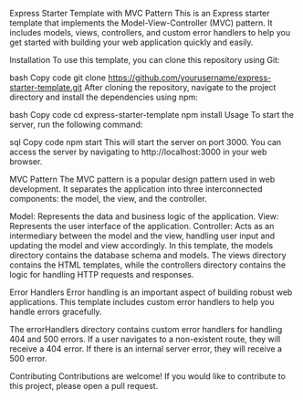 Express Starter Template with MVC Pattern
This is an Express starter template that implements the Model-View-Controller (MVC) pattern. It includes models, views, controllers, and custom error handlers to help you get started with building your web application quickly and easily.

Installation
To use this template, you can clone this repository using Git:

bash
Copy code
git clone https://github.com/yourusername/express-starter-template.git
After cloning the repository, navigate to the project directory and install the dependencies using npm:

bash
Copy code
cd express-starter-template
npm install
Usage
To start the server, run the following command:

sql
Copy code
npm start
This will start the server on port 3000. You can access the server by navigating to http://localhost:3000 in your web browser.

MVC Pattern
The MVC pattern is a popular design pattern used in web development. It separates the application into three interconnected components: the model, the view, and the controller.

Model: Represents the data and business logic of the application.
View: Represents the user interface of the application.
Controller: Acts as an intermediary between the model and the view, handling user input and updating the model and view accordingly.
In this template, the models directory contains the database schema and models. The views directory contains the HTML templates, while the controllers directory contains the logic for handling HTTP requests and responses.

Error Handlers
Error handling is an important aspect of building robust web applications. This template includes custom error handlers to help you handle errors gracefully.

The errorHandlers directory contains custom error handlers for handling 404 and 500 errors. If a user navigates to a non-existent route, they will receive a 404 error. If there is an internal server error, they will receive a 500 error.

Contributing
Contributions are welcome! If you would like to contribute to this project, please open a pull request.


